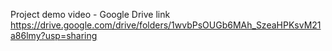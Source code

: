 Project demo video - Google Drive link 
https://drive.google.com/drive/folders/1wvbPsOUGb6MAh_SzeaHPKsvM21a86lmy?usp=sharing
